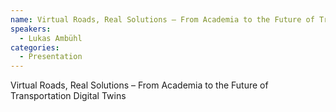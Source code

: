 ```yaml
--- 
name: Virtual Roads, Real Solutions – From Academia to the Future of Transportation Digital Twins 
speakers: 
  - Lukas Ambühl
categories:
  - Presentation
---
```


Virtual Roads, Real Solutions – From Academia to the Future of Transportation Digital Twins